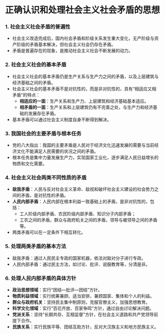 # 正确认识和处理社会主义社会矛盾的思想 

### 1. **社会主义社会矛盾的普遍性**  
- 社会主义改造完成后，国内社会矛盾和阶级关系发生重大变化，无产阶级与资产阶级的矛盾基本解决，但社会主义社会仍存在矛盾。  
- 矛盾是普遍存在的现象，是推动社会主义社会不断发展的动力。  

### 2. **社会主义社会的基本矛盾**  
- 社会主义社会的基本矛盾仍是生产关系与生产力之间的矛盾，以及上层建筑与经济基础之间的矛盾。  
- 社会主义社会的基本矛盾不是对抗性的，而是非对抗性的，具有“相适应又相矛盾”的特点：  
    - **相适应的一面**：生产关系和生产力、上层建筑和经济基础基本适应。  
    - **相矛盾的一面**：生产关系和上层建筑仍有不完善之处，与生产力和经济基础的发展存在矛盾。  
- 基本矛盾可以通过社会主义制度自身不断得到解决。  

### 3. **我国社会的主要矛盾与根本任务**  
- 党的八大指出：我国的主要矛盾是人民对于经济文化迅速发展的需要与当前经济文化不能满足人民需要的状况之间的矛盾。  
- 根本任务是集中力量发展生产力，实现国家工业化，逐步满足人民日益增长的物质和文化需要。  

### 4. **社会主义社会两类不同性质的矛盾**  
- **敌我矛盾**：人民与反对社会主义革命、敌视和破坏社会主义建设的社会势力之间的矛盾，是对抗性的矛盾。  
- **人民内部矛盾**：人民内部在根本利益一致基础上的矛盾，是非对抗性的，包括：  
    - 工人阶级内部矛盾、农民阶级内部矛盾、知识分子内部矛盾；  
    - 工农之间的矛盾，群众与政府机关之间的矛盾，领导与被领导之间的矛盾等。  
- 两类矛盾可以在一定条件下相互转化。  

### 5. **处理两类矛盾的基本方法**  
- 敌我矛盾：通过人民民主专政的国家机器，依法对敌对分子进行专政。  
- 人民内部矛盾：通过民主方法，如讨论、批评、说服教育等，分清是非。  

### 6. **处理人民内部矛盾的具体方针**  
- **政治思想领域**：实行“团结—批评—团结”方针。  
- **物质利益领域**：实行统筹兼顾、适当安排，兼顾国家、集体和个人的利益。  
- **群众与政府机关**：坚持民主集中制原则，克服官僚主义，加强思想教育。  
- **科学文化领域**：实行“百花齐放、百家争鸣”方针，通过自由讨论解决问题。  
- **党派关系**：坚持“长期共存、互相监督”方针，在社会主义道路和共产党领导前提下合作。  
- **民族关系**：实行民族平等、团结互助方针，反对大汉族主义和地方民族主义。  
